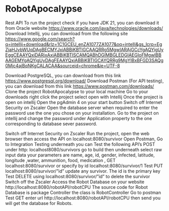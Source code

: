 # RobotApocalypse
Rest API
To run the project check if you have JDK 21, you can download it from Oracle website https://www.oracle.com/java/technologies/downloads/
Download Intellij, you can download from the following site https://www.google.com/search?q=intellij+download&rlz=1C1GCEU_enZA1077ZA1077&oq=intelli&gs_lcrp=EgZjaHJvbWUqDAgBECMYJxiABBiKBTIGCAAQRRg5MgwIARAjGCcYgAQYigUyEggCEAAYQxiDARixAxiABBiKBTISCAMQABhDGIMBGLEDGIAEGIoFMgwIBBAAGEMYgAQYigUyDAgFEAAYQxiABBiKBTIGCAYQRRg9MgYIBxBFGD3SAQg0Mjc4ajBqNKgCALACAA&sourceid=chrome&ie=UTF-8

Download PostgreSQL, you can download from this link https://www.postgresql.org/download/
Download Postman (For API testing), you can download from this link https://www.postman.com/downloads/ 
Clone the project RobotApocalypse to your local machine 
Go to your downloads right click the project select open with Intellij
Once the project is open on intellij
Open the pgAdmin 4 on your start button 
Switch off Internet Security on Zscaler 
Open the database server when required to enter the password use the one you chose on your installation.
Go to the project on intellij and change the password under Application property to the one corresponding to database sever password.

Switch off Internet Security on Zscaler 
Run the project, open the web browser then access the API on localhost:8080/survivor
Open Postman, Go to Integration Testing underneath you can Test the following API’s POST under http: localhost8080/survivors go to build then underneath select raw input data your parameters are name, age, id, gender, infected, latitude, longitude ,water, ammunition, food, medication   , GET localhost:8080/survivor or specify by id localhost:8080/survivor/1
Test PUT localhost:8080/survivor/”id” update any survivor. The id is the primary key 
Test DELETE using localhost:8080/survivor/”id” to delete the survivor
Switch off the Zscaler 
Access the Robot Database on your website http://localhost:8080/robotAPI/robotCPU
The source code for Robot Database is  package Controller the class is RobotController
Go to postman Test GET enter url http://localhost:8080/robotAPI/robotCPU then send
you will get the database for Robots.


